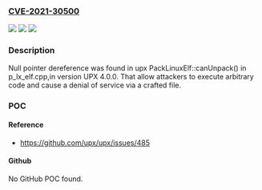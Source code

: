 ### [CVE-2021-30500](https://cve.mitre.org/cgi-bin/cvename.cgi?name=CVE-2021-30500)
![](https://img.shields.io/static/v1?label=Product&message=upx&color=blue)
![](https://img.shields.io/static/v1?label=Version&message=n%2Fa&color=blue)
![](https://img.shields.io/static/v1?label=Vulnerability&message=CWE-476&color=brighgreen)

### Description

Null pointer dereference was found in upx PackLinuxElf::canUnpack() in p_lx_elf.cpp,in version UPX 4.0.0. That allow attackers to execute arbitrary code and cause a denial of service via a crafted file.

### POC

#### Reference
- https://github.com/upx/upx/issues/485

#### Github
No GitHub POC found.

